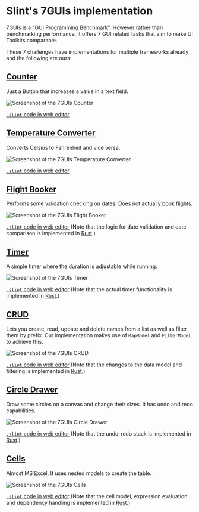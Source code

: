 <!-- Copyright © SixtyFPS GmbH <info@slint.dev> ; SPDX-License-Identifier: MIT -->

# Slint's 7GUIs implementation

[7GUIs](https://7guis.github.io/7guis/) is a "GUI Programming Benchmark".
However rather than benchmarking performance, it offers 7 GUI related tasks that aim to make UI Toolkits comparable.

These 7 challenges have implementations for multiple frameworks already and the following are ours:

## [Counter](https://7guis.github.io/7guis/tasks#counter)
Just a Button that increases a value in a text field.

![Screenshot of the 7GUIs Counter](https://user-images.githubusercontent.com/22800467/168557310-60219332-4774-4ebc-8584-7a973c7918c0.png "Counter")

[`.slint` code in web editor](https://slint.dev/editor/?load_url=https://raw.githubusercontent.com/slint-ui/slint/master/examples/7guis/counter.slint)

## [Temperature Converter](https://7guis.github.io/7guis/tasks/#temp)
Converts Celsius to Fahrenheit and vice versa.

![Screenshot of the 7GUIs Temperature Converter](https://user-images.githubusercontent.com/22800467/168557382-d00e22e5-c65b-430a-a6a4-72665445f98d.png "Temperature Converter")

[`.slint` code in web editor](https://slint.dev/editor/?load_url=https://raw.githubusercontent.com/slint-ui/slint/master/examples/7guis/tempconv.slint)

## [Flight Booker](https://7guis.github.io/7guis/tasks/#flight)
Performs some validation checking on dates.
Does not actually book flights.

![Screenshot of the 7GUIs Flight Booker](https://user-images.githubusercontent.com/22800467/168557449-769df1cd-f967-4e14-bc5c-d8eeccc33305.png "Flight Booker")

[`.slint` code in web editor](https://slint.dev/editor/?load_url=https://raw.githubusercontent.com/slint-ui/slint/master/examples/7guis/booker.slint)
(Note that the logic for date validation and date comparison is implemented in [Rust](./booker.rs).)

## [Timer](https://7guis.github.io/7guis/tasks/#timer)
A simple timer where the duration is adjustable while running.

![Screenshot of the 7GUIs Timer](https://user-images.githubusercontent.com/22800467/168557131-68382191-9228-4d58-9683-6648ab5e7efd.png "Timer")

[`.slint` code in web editor](https://slint.dev/editor/?load_url=https://raw.githubusercontent.com/slint-ui/slint/master/examples/7guis/timer.slint)
(Note that the actual timer functionality is implemented in [Rust](./timer.rs).)

## [CRUD](https://7guis.github.io/7guis/tasks/#crud)
Lets you create, read, update and delete names from a list as well as filter them by prefix.
Our implementation makes use of `MapModel` and `FilterModel` to achieve this.

![Screenshot of the 7GUIs CRUD](https://user-images.githubusercontent.com/22800467/168557502-93c87141-3eb5-410c-9b83-4b7342727e37.png "CRUD")

[`.slint` code in web editor](https://slint.dev/editor/?load_url=https://raw.githubusercontent.com/slint-ui/slint/master/examples/7guis/crud.slint)
(Note that the changes to the data model and filtering is implemented in [Rust](./crud.rs).)

## [Circle Drawer](https://7guis.github.io/7guis/tasks/#circle)
Draw some circles on a canvas and change their sizes. It has undo and redo capabilities.

![Screenshot of the 7GUIs Circle Drawer](https://user-images.githubusercontent.com/22800467/168557533-7632efba-3b3b-459d-a8c0-6f166fa42e23.png "Circle Drawer")

[`.slint` code in web editor](https://slint.dev/editor/?load_url=https://raw.githubusercontent.com/slint-ui/slint/master/examples/7guis/circledraw.slint)
(Note that the undo-redo stack is implemented in [Rust](./circledraw.rs).)

## [Cells](https://7guis.github.io/7guis/tasks/#cells)
Almost MS Excel. It uses nested models to create the table.

![Screenshot of the 7GUIs Cells](https://user-images.githubusercontent.com/22800467/168557595-95ad3255-006c-416a-bccd-8f5251adebd7.png "Cells")

[`.slint` code in web editor](https://slint.dev/editor/?load_url=https://raw.githubusercontent.com/slint-ui/slint/master/examples/7guis/cells.slint)
(Note that the cell model, expression evaluation and dependency handling is implemented in [Rust](./cells.rs).)
